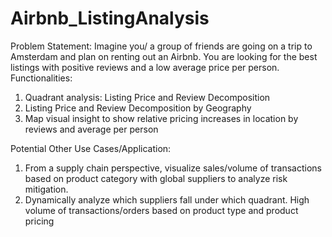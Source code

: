 # Airbnb_ListingAnalysis
Problem Statement: Imagine you/ a group of friends are going on a trip to Amsterdam and plan on renting out an Airbnb. You are looking for the best listings with positive reviews and a low average price per person.
Functionalities:
1. Quadrant analysis: Listing Price and Review Decomposition
2. Listing Price and Review Decomposition by Geography
3. Map visual insight to show relative pricing increases in location by reviews and average per person


Potential Other Use Cases/Application:
1.	From a supply chain perspective, visualize sales/volume of transactions based on product category with global suppliers to analyze risk mitigation.
2.	Dynamically analyze which suppliers fall under which quadrant. High volume of transactions/orders based on product type and product pricing
